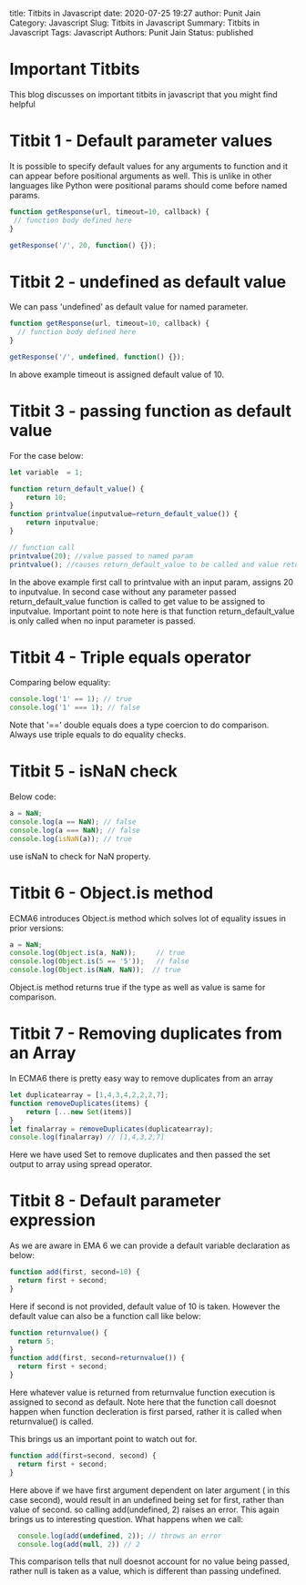 title: Titbits in Javascript 
date: 2020-07-25 19:27
author: Punit Jain
Category: Javascript
Slug: Titbits in Javascript
Summary: Titbits in Javascript
Tags: Javascript
Authors: Punit Jain
Status: published

# Important Titbits

This blog discusses on important titbits in javascript that you might find helpful

 # Titbit 1 - Default parameter values
 
 It is possible to specify default values for any arguments to function and it can appear before positional arguments as well.
 This is unlike in other languages like Python were positional params should come before named params.
 
 ```javascript
function getResponse(url, timeout=10, callback) {
  // function body defined here
}

getResponse('/', 20, function() {});
```

# Titbit 2 - undefined as default value
We can pass 'undefined' as default value for named parameter.
```javascript
function getResponse(url, timeout=10, callback) {
  // function body defined here
}

getResponse('/', undefined, function() {});
```
In above example timeout is assigned default value of 10.

# Titbit 3 - passing function as default value

For the case below:
```javascript
let variable  = 1;

function return_default_value() {
    return 10;
}
function printvalue(inputvalue=return_default_value()) {
    return inputvalue;
}

// function call
printvalue(20); //value passed to named param
printvalue(); //causes return_default_value to be called and value returned assigned to inputvalue param

```
In the above example first call to printvalue with an input param, assigns 20 to inputvalue.
In second case without any parameter passed return_default_value function is called to get value to be assigned to inputvalue.
Important point to note here is that function return_default_value is only called when no input parameter is passed.

# Titbit 4 - Triple equals operator

Comparing below equality:
```javascript
console.log('1' == 1); // true
console.log('1' === 1); // false
```

Note that '==' double equals does a type coercion to do comparison. Always use triple equals to do equality checks.

# Titbit 5 - isNaN check

Below code:
```javascript
a = NaN;
console.log(a == NaN); // false
console.log(a === NaN); // false
console.log(isNaN(a)); // true
```
use isNaN to check for NaN property.

# Titbit 6 - Object.is method

ECMA6 introduces Object.is method which solves lot of equality issues in prior versions:
```javascript
a = NaN;
console.log(Object.is(a, NaN));     // true
console.log(Object.is(5 == '5'));   // false
console.log(Object.is(NaN, NaN));  // true
```

Object.is method returns true if the type as well as value is same for comparison.

# Titbit 7 - Removing duplicates from an Array

In ECMA6 there is pretty easy way to remove duplicates from an array
```javascript
let duplicatearray = [1,4,3,4,2,2,2,7];
function removeDuplicates(items) {
    return [...new Set(items)]
}
let finalarray = removeDuplicates(duplicatearray);
console.log(finalarray) // [1,4,3,2,7]
```
Here we have used Set to remove duplicates and then passed the set output to array using spread operator.

# Titbit 8 - Default parameter expression

As we are aware in EMA 6 we can provide a default variable declaration as below:

```javascript
function add(first, second=10) {
  return first + second;
}
```
Here if second is not provided, default value of 10 is taken.
However the default value can also be a function call like below:

```javascript
function returnvalue() {
  return 5;
}
function add(first, second=returnvalue()) {
  return first + second;
}
```
Here whatever value is returned from returnvalue function execution is assigned to second as default.
Note here that the function call doesnot happen when function decleration is first parsed, rather it is called when returnvalue() is called.

This brings us an important point to watch out for.
```javascript
function add(first=second, second) {
  return first + second;
}
```
Here above if we have first argument dependent on later argument ( in this case second), would result in an undefined being set for first, rather than value of second.
so calling add(undefined, 2) raises an error.
This again brings us to interesting question.
What happens when we call: 
```javascript
  console.log(add(undefined, 2)); // throws an error
  console.log(add(null, 2)) // 2
```
This comparison tells that null doesnot account for no value being passed, rather null is taken as a value, which is different than passing undefined.
